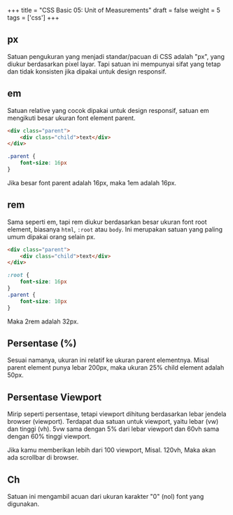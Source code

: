 +++
title = "CSS Basic 05: Unit of Measurements"
draft = false
weight = 5
tags = ['css']
+++

## px

Satuan pengukuran yang menjadi standar/pacuan di CSS adalah "px", yang diukur berdasarkan pixel layar. Tapi satuan ini mempunyai sifat yang tetap dan tidak konsisten jika dipakai untuk design responsif.

## em

Satuan relative yang cocok dipakai untuk design responsif, satuan em mengikuti besar ukuran font element parent.

```html
<div class="parent">
    <div class="child">text</div>
</div>
```
```css
.parent {
    font-size: 16px
}
```
Jika besar font parent adalah 16px, maka 1em adalah 16px.

## rem

Sama seperti em, tapi rem diukur berdasarkan besar ukuran font root element, biasanya `html`, `:root` atau `body`. Ini merupakan satuan yang paling umum dipakai orang selain px.

```html
<div class="parent">
    <div class="child">text</div>
</div>
```
```css
:root {
    font-size: 16px
}
.parent {
    font-size: 10px
}
```
Maka 2rem adalah 32px.

## Persentase (%)

Sesuai namanya, ukuran ini relatif ke ukuran parent elementnya. Misal parent element punya lebar 200px, maka ukuran 25% child element adalah 50px.

## Persentase Viewport

Mirip seperti persentase, tetapi viewport dihitung berdasarkan lebar jendela browser (viewport). Terdapat dua satuan untuk viewport, yaitu lebar (vw) dan tinggi (vh). 5vw sama dengan 5% dari lebar viewport dan 60vh sama dengan 60% tinggi viewport.

Jika kamu memberikan lebih dari 100 viewport, Misal. 120vh, Maka akan ada scrollbar di browser.

## Ch

Satuan ini mengambil acuan dari ukuran karakter "0" (nol) font yang digunakan.